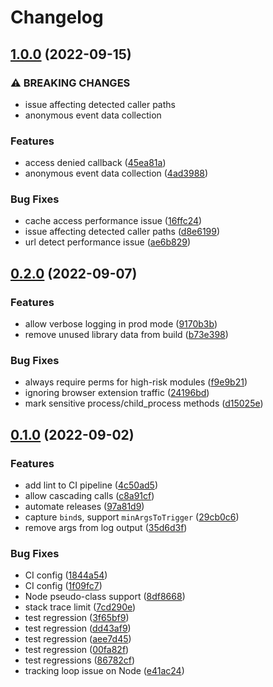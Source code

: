 # Changelog

## [1.0.0](https://github.com/sandworm-hq/sandworm-js/compare/sandworm-v0.2.0...sandworm-v1.0.0) (2022-09-15)


### ⚠ BREAKING CHANGES

* issue affecting detected caller paths
* anonymous event data collection

### Features

* access denied callback ([45ea81a](https://github.com/sandworm-hq/sandworm-js/commit/45ea81ab652fe2bc28d2905cf575e8e993505bc0))
* anonymous event data collection ([4ad3988](https://github.com/sandworm-hq/sandworm-js/commit/4ad3988e64890c87131fdb811e53838e507425d0))


### Bug Fixes

* cache access performance issue ([16ffc24](https://github.com/sandworm-hq/sandworm-js/commit/16ffc242f5aa860c158ea800eeb6c3cd7da3471a))
* issue affecting detected caller paths ([d8e6199](https://github.com/sandworm-hq/sandworm-js/commit/d8e61997928e3cd52a6c0207eb8ea73b9e675ebe))
* url detect performance issue ([ae6b829](https://github.com/sandworm-hq/sandworm-js/commit/ae6b829842b852645e389efac3647763c59fbfd3))

## [0.2.0](https://github.com/sandworm-hq/sandworm-js/compare/sandworm-v0.1.0...sandworm-v0.2.0) (2022-09-07)


### Features

* allow verbose logging in prod mode ([9170b3b](https://github.com/sandworm-hq/sandworm-js/commit/9170b3b843f63e05ed192fa4ebb00e7738a39999))
* remove unused library data from build ([b73e398](https://github.com/sandworm-hq/sandworm-js/commit/b73e39814cb39178028c692a1a1a23c5b2548522))


### Bug Fixes

* always require perms for high-risk modules ([f9e9b21](https://github.com/sandworm-hq/sandworm-js/commit/f9e9b213be5a92958eb26a2117c2406dfdd1f981))
* ignoring browser extension traffic ([24196bd](https://github.com/sandworm-hq/sandworm-js/commit/24196bd74d6a6b930f164aa2c41eae32751023bb))
* mark sensitive process/child_process methods ([d15025e](https://github.com/sandworm-hq/sandworm-js/commit/d15025e2b2b348f62e10ccc7b3b2e37d618e670d))

## [0.1.0](https://github.com/sandworm-hq/sandworm-js/compare/sandworm-v0.0.1...sandworm-v0.1.0) (2022-09-02)


### Features

* add lint to CI pipeline ([4c50ad5](https://github.com/sandworm-hq/sandworm-js/commit/4c50ad5c40550d3305ce3656c7f00b05f5d79756))
* allow cascading calls ([c8a91cf](https://github.com/sandworm-hq/sandworm-js/commit/c8a91cfa1d640a7124a92f7f300bd08e27f4061c))
* automate releases ([97a81d9](https://github.com/sandworm-hq/sandworm-js/commit/97a81d9e21f5fbd5a23f3a92d8397c7d47d079b7))
* capture `bind`s, support `minArgsToTrigger` ([29cb0c6](https://github.com/sandworm-hq/sandworm-js/commit/29cb0c6b106b898a012948f0d1a8c7c26595011f))
* remove args from log output ([35d6d3f](https://github.com/sandworm-hq/sandworm-js/commit/35d6d3f7f95627b8b8548a3d4740ea02d638b1e3))


### Bug Fixes

* CI config ([1844a54](https://github.com/sandworm-hq/sandworm-js/commit/1844a5433f555721662f62f8f013fdcef6c7ac39))
* CI config ([1f09fc7](https://github.com/sandworm-hq/sandworm-js/commit/1f09fc79c901e3fcadaa10ab72e3d55e90435417))
* Node pseudo-class support ([8df8668](https://github.com/sandworm-hq/sandworm-js/commit/8df86684e890013db39467fccd4950a3680b89e2))
* stack trace limit ([7cd290e](https://github.com/sandworm-hq/sandworm-js/commit/7cd290e794b7336fd575e156729b1fa800776b04))
* test regression ([3f65bf9](https://github.com/sandworm-hq/sandworm-js/commit/3f65bf9dbf12b1204f0df62247ed31ad48d68683))
* test regression ([dd43af9](https://github.com/sandworm-hq/sandworm-js/commit/dd43af99b37b3233c3afcfe7ad6ad7e514d00b50))
* test regression ([aee7d45](https://github.com/sandworm-hq/sandworm-js/commit/aee7d45ef597c0124559790dd5f2509e40117e4b))
* test regression ([00fa82f](https://github.com/sandworm-hq/sandworm-js/commit/00fa82f4cb5df666d54062e7351b6eec96e33324))
* test regressions ([86782cf](https://github.com/sandworm-hq/sandworm-js/commit/86782cf3afbd977dee64d66650893d9cba819621))
* tracking loop issue on Node ([e41ac24](https://github.com/sandworm-hq/sandworm-js/commit/e41ac2414de643376634836c19f4ba7b4d44a96f))
